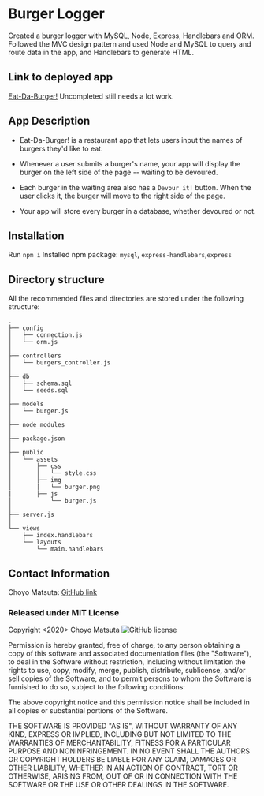 # Burger Logger

Created a burger logger with MySQL, Node, Express, Handlebars and ORM. Followed the MVC design pattern and used Node and MySQL to query and route data in the app, and Handlebars to generate HTML.

## Link to deployed app
[Eat-Da-Burger!](https://guarded-reef-71545.herokuapp.com/)
Uncompleted still needs a lot work.

## App Description
* Eat-Da-Burger! is a restaurant app that lets users input the names of burgers they'd like to eat.

* Whenever a user submits a burger's name, your app will display the burger on the left side of the page -- waiting to be devoured.

* Each burger in the waiting area also has a `Devour it!` button. When the user clicks it, the burger will move to the right side of the page.

* Your app will store every burger in a database, whether devoured or not.

## Installation
Run `npm i`
Installed npm package: `mysql`, `express-handlebars`,`express`

## Directory structure

All the recommended files and directories are stored under the following structure:

```
.
├── config
│   ├── connection.js
│   └── orm.js
│ 
├── controllers
│   └── burgers_controller.js
│
├── db
│   ├── schema.sql
│   └── seeds.sql
│
├── models
│   └── burger.js
│ 
├── node_modules
│ 
├── package.json
│
├── public
│   └── assets
│       ├── css
│       │   └── style.css
│       ├── img
│       |   └── burger.png
|       ├── js
│           └── burger.js
│   
├── server.js
│
└── views
    ├── index.handlebars
    └── layouts
        └── main.handlebars
```

## Contact Information
Choyo Matsuta: [GitHub link](https://github.com/cmatsuta)

### Released under MIT License
Copyright <2020> Choyo Matsuta
![GitHub license](https://img.shields.io/badge/license-MIT-blue.svg)

Permission is hereby granted, free of charge, to any person obtaining a copy of this software and associated documentation files (the "Software"), to deal in the Software without restriction, including without limitation the rights to use, copy, modify, merge, publish, distribute, sublicense, and/or sell copies of the Software, and to permit persons to whom the Software is furnished to do so, subject to the following conditions:

The above copyright notice and this permission notice shall be included in all copies or substantial portions of the Software.

THE SOFTWARE IS PROVIDED "AS IS", WITHOUT WARRANTY OF ANY KIND, EXPRESS OR IMPLIED, INCLUDING BUT NOT LIMITED TO THE WARRANTIES OF MERCHANTABILITY, FITNESS FOR A PARTICULAR PURPOSE AND NONINFRINGEMENT. IN NO EVENT SHALL THE AUTHORS OR COPYRIGHT HOLDERS BE LIABLE FOR ANY CLAIM, DAMAGES OR OTHER LIABILITY, WHETHER IN AN ACTION OF CONTRACT, TORT OR OTHERWISE, ARISING FROM, OUT OF OR IN CONNECTION WITH THE SOFTWARE OR THE USE OR OTHER DEALINGS IN THE SOFTWARE.